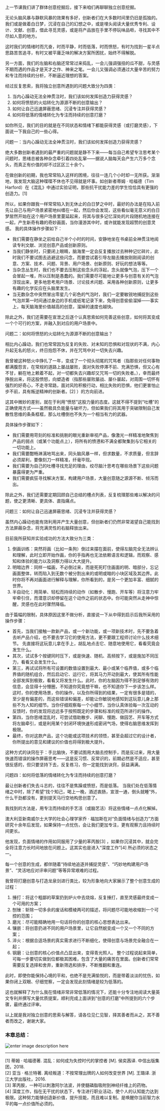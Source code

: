 上一节课我们讲了群体创意挖掘后，接下来咱们再聊聊独立创意挖掘。

无论头脑风暴与静默风暴的效果有多好，创新者们在大多数时间里仍旧是孤独的。我们或是做着白日梦，沉浸在自己的幻想之中，或是埋头阅读大量优秀专利、设计、文献、创意，借此寻觅灵感，或是将产品放在手里不停玩味品咂，寻找其中不尽如人意的地方。

这时我们的情绪时而亢奋，时而平静，时而低落，时而愤怒，有时为找到一星半点思路苦苦追寻，有时又被平庸乏味的解决方案所困扰，始终不得解脱。

另一方面，我们的左脑和右脑还常常过来捣乱，一会儿强调强扭的瓜不甜，与灵感不期而遇的作品才是天才之作、神来之笔。一会儿又强调必须通过大量辛苦的努力和专注而持续的分析，不断逼近理想的答案。

经过反复思索，我将独立创意所遇到的问题大致分为四类：

  1. 当内心躁动无法全神贯注时，我们该如何发挥创造力获得灵感？
  2. 如何将愤怒的火焰转化为源源不断的创意输出？
  3. 如何让自己迅速屏蔽思绪、沉浸专注并获得灵感？
  4. 如何将低落的情绪转化为专注而持续的创意打磨？

如你所见，我们的目的就是在不同状态和情绪下都能获得灵感（或打磨灵感），下面说一下我自己的一些心得。

问题一：当内心躁动无法全神贯注时，我们该如何发挥创造力获得灵感？

绝大多数创新者遇到的最严重的问题就是静不下来——每当自己希望专注思考某个问题时，思绪总被各种杂念牵引着四处乱窜——据说人脑每天会产生六万多个念头，而真正有价值的却不过区区三十余个。

在做创新的初期，我也常常陷入这样的困境，往往一连几个小时却一无所获。渐渐地，我发现大脑这种喋喋不休也不见得就是坏事。如创新者蒂姆 · 哈福德（Tim
Harford）在《混乱》中通过实验证明，那些抗干扰能力差的学生恰恰具有更强的创造力。[1]

所以，如果你跟我一样常常陷入到无休止的白日梦之中时，最好的办法是在陷入前先让自己与用户场景紧密地纠缠在一起，然后你会发现，这些看似毫无意义的白日梦居然开始在这个用户场景里蔓延起来，将其与很多记忆深处的片段随机地连接在一起，产生新奇有趣的奇妙画面，当你漫游其中时，或许就能发现超赞的创意灵感。
我的具体操作步骤如下：

  * 我们需要在静坐之前给自己半个小时的时间，安静地坐在书桌前全神贯注地阅读专利文献、浏览创意产品或创新原则。
  * 当我们静坐时，只要闭上眼睛，脑海里一定会反复播放过去种种记忆碎片，此时我们不要试图去逃避这些闪念，而要尝试着引导左脑去播放刚刚阅读的创意、方案、技术、问题、背景、用户场景、创新原则、好玩的想法等等。
  * 当杂念丛生时，我们也不要去压制这些念头的浮起，念头就像气泡，压下一个会冒起一堆，所以压制是愚蠢的。我们需要尽可能地让更多与创意有关的气泡浮现出来，更多地思考用户场景、讨论技术问题、采用各种创新原则，让更多有趣的化学反应在头脑里发生。
  * 当无数杂念中突然冒出零星几个彩色的气泡时，我们一定要敏锐地捕捉到这些气泡并第一时间通过身边的手机或纸笔记录下来，免得创意偷偷溜掉——事实上，每天脑海里价值越高的创意，溜掉的速度也越快。

除此之外，我们还需要在宣泄之后逐个认真思索如何完善这些创意，如何将其变成一个个可行的方案，并融入到对应的用户场景中。

问题二：如何将愤怒的火焰转化为源源不断的创意输出？

相比内心躁动，我们也常常因为反复的失败、对未知的恐惧和对现状的不满，内心升起无名的怒火，终日抱怨不休，并在咒骂中对一切失去兴趣。

我曾被这种怒火中挣扎了一年，变成了一个彻头彻尾的咒骂者（指那些对任何事物都满腹怨言，在常规的道路上屡战屡败，面对失败停滞不前、充满恐惧，但又心有不甘，躺在地上赖着不起，对一切都失去兴趣却又咒骂一切的失败者。），幸而最终挣脱出来，将这股愤怒，向塑造者（指那些屡败屡战、屡仆屡起，对周围一切怀有强烈的好奇心，不走寻常路，面对风险积极行动，相比失败的恐惧，他们更害怕止步不前，具有叛逆精神的创新者。[2]
）的方向前进。

这其中微妙的差别，就在于利用“愤怒”这股力量的态度。这就不得不提到“吐槽”的正确使用方式——虽然极具负能量与破坏力，但如果我们将其用于突破限制自己发散性思维的条条框框，那么吐槽倒也不失为一个相当有力的武器。

具体操作步骤如下：

  * 我们需要用苛刻的标准和挑剔的眼光重新审视产品，像激光一样精准地聚焦到产品的弱点（或某个功能点上），将所有的愤懑和不满全都聚集到与它相关的一切功能上。
  * 我们需要酣畅淋漓地骂出来，同头脑风暴一样，但求数量，不求质量，但言辞必须犀利，要像刻刀一样精准，纤毫毕现。
  * 我们需要为自己的吐槽寻找充足的理由，绞尽脑汁思考在哪些场景下这些问题暴露得更为严重。
  * 我们需要疯狂寻找解决方案，构建用户场景，大量创意随之源源不断、倾泻而出。

除此之外，我们还需要定期回顾自己总结的槽点列表，反复梳理那些难以解决的问题，使之更清晰、更具体、直指痛点。

问题三：如何让自己迅速屏蔽思绪、沉浸专注并获得灵感？

虽然内心躁动也能有效利用并产生大量创意，但创新者们仍然非常渴望自己能找到方法屏蔽杂念，将充满灵性的右脑释放出来。

目前我所获知并实验成功的方法大致分为三类：

  1. 倒画训练：突然将画（比如一条狗）倒过来摆在面前，使得左脑完全无法辨认和理解，此时立即开始作画，你的手指再也无法依赖语言和逻辑，而观察、感知和体验的能力以及洞察力得以大大提升。
  2. 明暗边界：同样一幅画，不必倒过来，而是死死盯住画面的明、暗部分，忘记画面整体，转而陷入到无数个被分割出来的或明或暗的小块区域及其边界。此时你将不再对画面进行解释与理解，你所看到的，是另一个更加丰富、细腻的世界。
  3. 半自动化：用简单、轻松而持续的动作（如散步、慢跑、开车等）将注意力牢牢牵引住，而潜意识却停留在这个动作之前的状态中。你可能突然从走神中惊醒，灵感也在此时骤然降临。

由于篇幅的限制，具体原因这里不做分析，直接说一下从中得到启示后我所采用的操作步骤：

  * 首先，当我们接触一款新产品，或一个新功能，或一项新技术时，先不要急着去听产品介绍，也不要去学习它的使用方法，更不要跟工程师讨论什么技术细节。 先直接将这玩意儿拿在手上，胡乱地点击它、随意地使用它，看看究竟会发生什么。
  * 其次，试试多个按键同时压下，或是快速、随机、高频按下，或是施加不同压力，看看又会发生什么。
  * 第三，再试试将所有可设置的数值设置到最大、最小或某个临界值，或多个临界值的随机组合，然后启动它、运行它，将其马力开动到最大，使其所有性能全部发挥到极致，看看又将发生什么。此时，你的左脑因为得不到足够有效的信息，会显得十分懵圈，不知道你究竟想干嘛，也不知道你下一步该怎么样。这时，你的使用场景，你的操作，以及你所得到的结果，一定有很多是错的，至少是有偏差的，而这些错误和偏差，却能让你敏锐地感知到这玩意儿身上那些不为人知的细节。当你仔细观察每一个小细节，当你认真体验每一次互动的反馈时，你的发现将远远多于按照既定的步骤和标准的规范所进行的操作。
  * 第四，当你思绪混乱时，可尝试借助散步、闲聊、慢跑、做园艺、开车等方式将左脑牵引，或是利用某个封闭环境快速形成密闭气场，使得右脑思维发挥到极限。
  * 最终，你对这款产品，这个功能或这项技术的领悟，甚至会超过它的设计者，你所提出的意见和建议的价值也将得到极大提升。

这种方式的诀窍在于：手比脑快，不要试图用大脑去控制手，而是反过来，用大量快速而错误的操作屏蔽思考——这是反习惯、反常识的，前期必然是不适应，甚至很反感的，但只要坚持下去，反复练习，你一定能找到诀窍，获益满满。

问题四：如何将低落的情绪转化为专注而持续的创意打磨？

最让创新者们失去斗志的，往往不是焦躁或愤怒，而是低落。
当我们处在低落情绪之中时，除了希望“找个知己，喝上一晚，酒述衷肠，宣泄一通，倒头就睡”外，什么干劲都没有，更别提天马行空地构思创意了。

我找到的方法是，用专注而持续的手艺活（或脑艺活）将这些情绪一点点化解掉。

澳大利亚新南威尔士大学的社会心理学家乔 ·
福加斯在对“负面情绪与创造力”方面研究十余年后发现，如果保持一点忧伤，会让我们更加专注，更有观察力且持续时间更长。

他发现，负面情绪的作用如同服用了少量的苯丙胺[3] ，如果你沉浸其中，就会完全将注意力长时间地放在问题上。这其实也是进入“深度工作”[4]
所必须的状态之一。

每一个创意的生成，都伴随着“持续地追逐并捕捉灵感”、“巧妙地构建用户场景”、“灵活地应对评审问题”等等异常艰难的过程。

我曾将打磨创意与打造龙泉剑进行类比，较为形象地向大家展示了整个创意生成的过程：

  1. 捶打：将这个粗鄙的草案扔到炉火中去烧熔，反复捶打，直至灵感最终变成一个可用的方案；
  2. 刨锉：斩除一切多余的废话和模棱两可的描述，将问题尽可能地收缩到一个可控的范围；
  3. 磨光：尽可能精确地用一句话将你的创意的核心思想表达出来。
  4. 镶嵌：将创意扔进不同的用户场景里，让它自然蜕变成一个又一个不同的方案；
  5. 淬火：根据合适场景的真实需求进行不断细化，使得创意与场景完全融合在一起；
  6. 钢磨：让创意的核心价值点凸显出来，变得青光照人。 整个过程说起来简单，可每一步要切实做到位都极其困难，包含了大量的痛苦在里面。创新者们常常需要反复选择和舍弃，重新筛选和排序，不断推翻和重连。

此时，即使你能保持心境的平和，也绝不是充满愉悦的，而是带着淡淡的忧伤，如果你闭上双眼、仔细觉察，一定会发现此刻情绪是较为低落的。

这也就解释了为什么我在情绪非常非常低落的情况下，还能十分专注地阅读大量英文专利并撰写大量优质提案，顺利完成上面讲到“创意的打磨”中所提到的六个步骤，最终通过评审。

以上就是我对独立创意的思索与解答，请各位见仁见智，择其善者而从之，其不善者而改之，谢谢大家。

### 本章总结：

![enter image description
here](https://images.gitbook.cn/6f987b40-3b2a-11e9-84ce-a5ef8665ac83)

* * *

[1] 蒂姆 · 哈福德著. 混乱：如何成为失控时代的掌控者 [M]. 侯奕茜译. 中信出版集团，2018.  
[2] 亚当 · 格兰特著. 离经叛道：不按常理出牌的人如何改变世界 [M]. 王璐译. 浙江大学出版社，2016.  
[3] 苯丙胺，一种可以刺激阿尔法波，并使髓磷脂吸附到神经纤维上的药物。  
[4]
深度工作，指在无干扰的状态下，专注进行职业活动，使个人的认知能力达到极限。这种努力能够创造新价值，提升技能，而且难以复制。是唤醒你当前智力水平的每一点价值所必须的。

